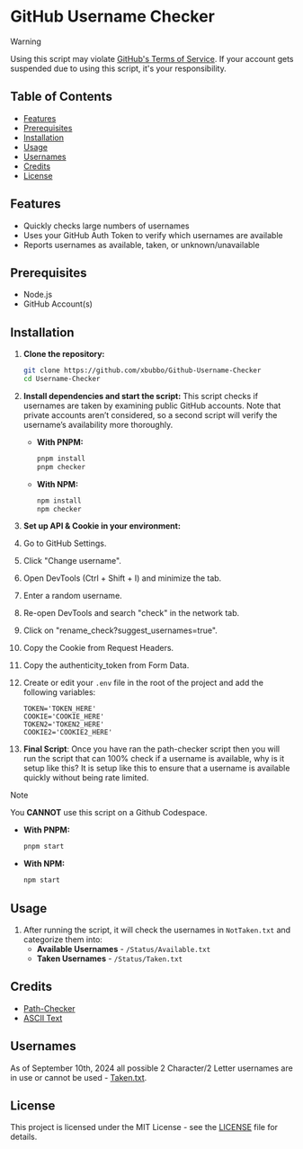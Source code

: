 # GitHub Username Checker

> [!WARNING]
> Using this script may violate [GitHub's Terms of Service](https://docs.github.com/en/site-policy/github-terms/github-terms-of-service). If your account gets suspended due to using this script, it's your responsibility.

## Table of Contents
- [Features](#features)
- [Prerequisites](#prerequisites)
- [Installation](#installation)
- [Usage](#usage)
- [Usernames](#usernames)
- [Credits](#credits)
- [License](#license)

## Features
- Quickly checks large numbers of usernames
- Uses your GitHub Auth Token to verify which usernames are available
- Reports usernames as available, taken, or unknown/unavailable

## Prerequisites
- Node.js
- GitHub Account(s)

## Installation

1. **Clone the repository:**
    ```bash
    git clone https://github.com/xbubbo/Github-Username-Checker
    cd Username-Checker
    ```

2. **Install dependencies and start the script:**
This script checks if usernames are taken by examining public GitHub accounts. Note that private accounts aren’t considered, so a second script will verify the username’s availability more thoroughly. 

   - **With PNPM:**
     ```bash
     pnpm install
     pnpm checker
     ```

   - **With NPM:**
     ```bash
     npm install
     npm checker
     ```

3. **Set up API & Cookie in your environment:**

1. Go to GitHub Settings.
2. Click "Change username".
3. Open DevTools (Ctrl + Shift + I) and minimize the tab.
4. Enter a random username.
5. Re-open DevTools and search "check" in the network tab.
6. Click on "rename_check?suggest_usernames=true".
7. Copy the Cookie from Request Headers.
8. Copy the authenticity_token from Form Data.
9. Create or edit your `.env` file in the root of the project and add the following variables:
   ```
   TOKEN='TOKEN_HERE'
   COOKIE='COOKIE_HERE'
   TOKEN2='TOKEN2_HERE'
   COOKIE2='COOKIE2_HERE'
   ```
4. **Final Script**:
Once you have ran the path-checker script then you will run the script that can 100% check if a username is available, why is it setup like this?
It is setup like this to ensure that a username is available quickly without being rate limited.

> [!NOTE]
> You **CANNOT** use this script on a Github Codespace.

   - **With PNPM:**
     ```bash
     pnpm start
     ```

   - **With NPM:**
     ```bash
     npm start
     ```

## Usage
1. After running the script, it will check the usernames in `NotTaken.txt` and categorize them into:
   - **Available Usernames** - `/Status/Available.txt`
   - **Taken Usernames** - `/Status/Taken.txt`

## Credits
- [Path-Checker](https://github.com/4q-u4/GitHub-Username-Availability-Checker)
- [ASCII Text](https://www.asciiart.eu/text-to-ascii-art)

## Usernames 
As of September 10th, 2024 all possible 2 Character/2 Letter usernames are in use or cannot be used - [Taken.txt](https://github.com/xbubbo/Github-Username-Checker/blob/Archive/9-10-2024/2-Letter/Taken.txt).
## License
This project is licensed under the MIT License - see the [LICENSE](LICENSE) file for details.
